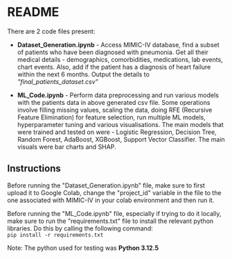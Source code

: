 # README

There are 2 code files present:
+ **Dataset_Generation.ipynb** - Access MIMIC-IV database, find a subset of patients who have been diagnosed with pneumonia. Get all their medical details - demographics, comorbidities, medications, lab events, chart events. Also, add if the patient has a diagnosis of heart failure within the next 6 months. Output the details to *"final_patients_dataset.csv"*

+ **ML_Code.ipynb** - Perform data preprocessing and run various models with the patients data in above generated csv file. Some operations involve filling missing values, scaling the data, doing RFE (Recursive Feature Elimination) for feature selection, run multiple ML models, hyperparameter tuning and various visualisations. The main models that were trained and tested on were - Logistic Regression, Decision Tree, Random Forest, AdaBoost, XGBoost, Support Vector Classifier. The main visuals were bar charts and SHAP.

## Instructions

Before running the "Dataset_Generation.ipynb" file, make sure to first upload it to Google Colab, change the "project_id" variable in the file to the one associated with MIMIC-IV in your colab environment and then run it.

Before running the "ML_Code.ipynb" file, especially if trying to do it locally, make sure to run the "requirements.txt" file to install the relevant python libraries. Do this by calling the following command:\
`pip install -r requirements.txt`

Note: The python used for testing was **Python 3.12.5**